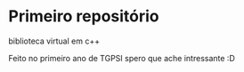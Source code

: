 # Primeiro repositório
biblioteca virtual em c++

Feito no primeiro ano de TGPSI
spero que ache intressante :D
